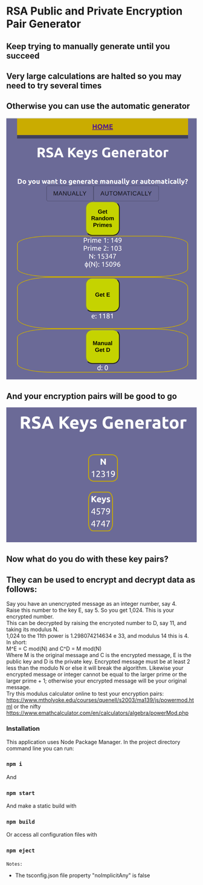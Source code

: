 # RSA Public and Private Encryption Pair Generator 
## Keep trying to manually generate until you succeed 
## Very large calculations are halted so you may need to try several times
## Otherwise you can use the automatic generator
![Generator](public/crypto1.png)
## And your encryption pairs will be good to go
![Pairs](public/crypto2.png)
## Now what do you do with these key pairs?
## They can be used to encrypt and decrypt data as follows: 
Say you have an unencrypted message as an integer number, say 4. <br>
Raise this number to the key E, say 5. So you get 1,024. This is your encrypted number. <br>
This can be decrypted by raising the encryoted number to D, say 11, and taking its modulus N. <br>
1,024 to the 11th power is 1.298074214634 e 33, and modulus 14 this is 4. <br>
In short: <br>
M^E = C mod(N) and C^D = M mod(N) <br>
Where M is the original message and C is the encrypted message, E is the public key and D is the private key. Encrypted message must be at least 2 less than the modulo N or else it will break the algorithm. Likewise your encrypted message or integer cannot be equal to the larger prime or the larger prime + 1; otherwise your encrypted message will be your original message. <br>
Try this modulus calculator online to test your encryption pairs: <a> https://www.mtholyoke.edu/courses/quenell/s2003/ma139/js/powermod.html </a> or the nifty <a>https://www.emathcalculator.com/en/calculators/algebra/powerMod.php</a> 

### Installation 
This application uses Node Package Manager. In the project directory command line you can run: <br> 

### `npm i` <br>
And <br>
### `npm start` <br>
And make a static build with <br>
### `npm build` <br>
Or access all configuration files with <br>
### `npm eject` <br> 

```Notes: ```
- The tsconfig.json file property "noImplicitAny" is false




